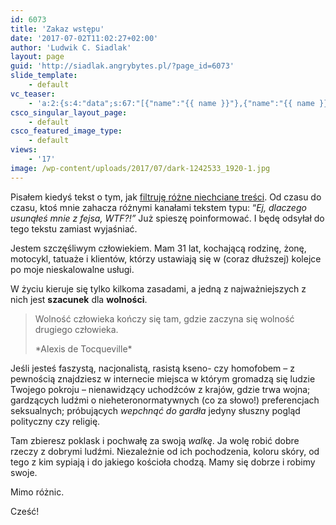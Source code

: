 ```yaml
---
id: 6073
title: 'Zakaz wstępu'
date: '2017-07-02T11:02:27+02:00'
author: 'Ludwik C. Siadlak'
layout: page
guid: 'http://siadlak.angrybytes.pl/?page_id=6073'
slide_template:
    - default
vc_teaser:
    - 'a:2:{s:4:"data";s:67:"[{"name":"{{ name }}"},{"name":"{{ name }}"},{"name":"{{ name }}"}]";s:7:"bgcolor";s:0:"";}'
csco_singular_layout_page:
    - default
csco_featured_image_type:
    - default
views:
    - '17'
image: /wp-content/uploads/2017/07/dark-1242533_1920-1.jpg
---
```


Pisałem kiedyś tekst o tym, jak [filtruję różne niechciane treści](http://personaldevelopment.pl/pozytywni-ludzie/). Od czasu do czasu, ktoś mnie zahacza różnymi kanałami tekstem typu: “*Ej, dlaczego usunąłeś mnie z fejsa, WTF?!”*  Już spieszę poinformować. I będę odsyłał do tego tekstu zamiast wyjaśniać.

Jestem szczęśliwym człowiekiem. Mam 31 lat, kochającą rodzinę, żonę, motocykl, tatuaże i klientów, którzy ustawiają się w (coraz dłuższej) kolejce po moje nieskalowalne usługi.

W życiu kieruje się tylko kilkoma zasadami, a jedną z najważniejszych z nich jest **szacunek** dla **wolności**.

> Wolność człowieka kończy się tam, gdzie zaczyna się wolność drugiego człowieka.
> 
> <footer>*Alexis de Tocqueville*</footer>

Jeśli jesteś faszystą, nacjonalistą, rasistą kseno- czy homofobem – z pewnością znajdziesz w internecie miejsca w którym gromadzą się ludzie Twojego pokroju – nienawidzący uchodźców z krajów, gdzie trwa wojna; gardzących ludźmi o nieheteronormatywnych (co za słowo!) preferencjach seksualnych; próbujących *wepchnąć do gardła* jedyny słuszny pogląd polityczny czy religię.

Tam zbieresz poklask i pochwałę za swoją *walkę*. Ja wolę robić dobre rzeczy z dobrymi ludźmi. Niezależnie od ich pochodzenia, koloru skóry, od tego z kim sypiają i do jakiego kościoła chodzą. Mamy się dobrze i robimy swoje.

Mimo różnic.

Cześć!